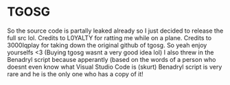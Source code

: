 # TGOSG
So the source code is partally leaked already so I just decided to release the full src lol. Credits to L0YALTY for ratting me while on a plane. Credits to 3000Iqplay for taking down the original github of tgosg. So yeah enjoy yourselfs <3 (Buying tgosg wasnt a very good idea lol)
I also threw in the Benadryl script because apperantly (based on the words of a person who doesnt even know what Visual Studio Code is (skurt) Benadryl script is very rare and he is the only one who has a copy of it!
